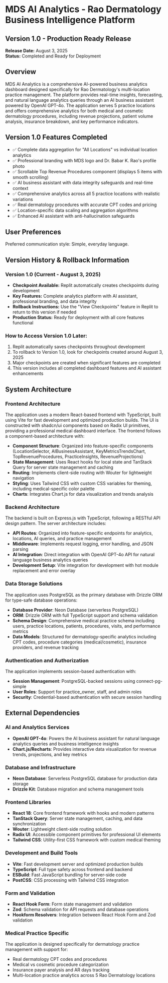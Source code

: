 # MDS AI Analytics - Rao Dermatology Business Intelligence Platform

## Version 1.0 - Production Ready Release
**Release Date:** August 3, 2025  
**Status:** Completed and Ready for Deployment

## Overview

MDS AI Analytics is a comprehensive AI-powered business analytics dashboard designed specifically for Rao Dermatology's multi-location practice management. The platform provides real-time insights, forecasting, and natural language analytics queries through an AI business assistant powered by OpenAI GPT-4o. The application serves 5 practice locations and offers comprehensive analytics for both medical and cosmetic dermatology procedures, including revenue projections, patient volume analysis, insurance breakdown, and key performance indicators.

## Version 1.0 Features Completed
- ✅ Complete data aggregation for "All Locations" vs individual location analytics
- ✅ Professional branding with MDS logo and Dr. Babar K. Rao's profile photo
- ✅ Scrollable Top Revenue Procedures component (displays 5 items with smooth scrolling)
- ✅ AI business assistant with data integrity safeguards and real-time context
- ✅ Comprehensive analytics across all 5 practice locations with realistic variations
- ✅ Real dermatology procedures with accurate CPT codes and pricing
- ✅ Location-specific data scaling and aggregation algorithms
- ✅ Enhanced AI assistant with anti-hallucination safeguards

## User Preferences

Preferred communication style: Simple, everyday language.

## Version History & Rollback Information

### Version 1.0 (Current - August 3, 2025)
- **Checkpoint Available:** Replit automatically creates checkpoints during development
- **Key Features:** Complete analytics platform with AI assistant, professional branding, and data integrity
- **Rollback Instructions:** Use the "View Checkpoints" feature in Replit to return to this version if needed
- **Production Status:** Ready for deployment with all core features functional

### How to Access Version 1.0 Later:
1. Replit automatically saves checkpoints throughout development
2. To rollback to Version 1.0, look for checkpoints created around August 3, 2025
3. Major checkpoints are created when significant features are completed
4. This version includes all completed dashboard features and AI assistant enhancements

## System Architecture

### Frontend Architecture
The application uses a modern React-based frontend with TypeScript, built using Vite for fast development and optimized production builds. The UI is constructed with shadcn/ui components based on Radix UI primitives, providing a professional medical dashboard interface. The frontend follows a component-based architecture with:

- **Component Structure**: Organized into feature-specific components (LocationSelector, AIBusinessAssistant, KeyMetricsTrendsChart, TopRevenueProcedures, PracticeInsights, RevenueProjections)
- **State Management**: Uses React hooks for local state and TanStack Query for server state management and caching
- **Routing**: Implements client-side routing with Wouter for lightweight navigation
- **Styling**: Uses Tailwind CSS with custom CSS variables for theming, including medical-specific color palette
- **Charts**: Integrates Chart.js for data visualization and trends analysis

### Backend Architecture
The backend is built on Express.js with TypeScript, following a RESTful API design pattern. The server architecture includes:

- **API Routes**: Organized into feature-specific endpoints for analytics, locations, AI queries, and practice management
- **Middleware**: Implements request logging, error handling, and JSON parsing
- **AI Integration**: Direct integration with OpenAI GPT-4o API for natural language business analytics queries
- **Development Setup**: Vite integration for development with hot module replacement and error overlay

### Data Storage Solutions
The application uses PostgreSQL as the primary database with Drizzle ORM for type-safe database operations:

- **Database Provider**: Neon Database (serverless PostgreSQL)
- **ORM**: Drizzle ORM with full TypeScript support and schema validation
- **Schema Design**: Comprehensive medical practice schema including users, practice locations, patients, procedures, visits, and performance metrics
- **Data Models**: Structured for dermatology-specific analytics including CPT codes, procedure categories (medical/cosmetic), insurance providers, and revenue tracking

### Authentication and Authorization
The application implements session-based authentication with:

- **Session Management**: PostgreSQL-backed sessions using connect-pg-simple
- **User Roles**: Support for practice_owner, staff, and admin roles
- **Security**: Credential-based authentication with secure session handling

## External Dependencies

### AI and Analytics Services
- **OpenAI GPT-4o**: Powers the AI business assistant for natural language analytics queries and business intelligence insights
- **Chart.js/Recharts**: Provides interactive data visualization for revenue trends, projections, and key metrics

### Database and Infrastructure
- **Neon Database**: Serverless PostgreSQL database for production data storage
- **Drizzle Kit**: Database migration and schema management tools

### Frontend Libraries
- **React 18**: Core frontend framework with hooks and modern patterns
- **TanStack Query**: Server state management, caching, and data synchronization
- **Wouter**: Lightweight client-side routing solution
- **Radix UI**: Accessible component primitives for professional UI elements
- **Tailwind CSS**: Utility-first CSS framework with custom medical theming

### Development and Build Tools
- **Vite**: Fast development server and optimized production builds
- **TypeScript**: Full type safety across frontend and backend
- **ESBuild**: Fast JavaScript bundling for server-side code
- **PostCSS**: CSS processing with Tailwind CSS integration

### Form and Validation
- **React Hook Form**: Form state management and validation
- **Zod**: Schema validation for API requests and database operations
- **Hookform Resolvers**: Integration between React Hook Form and Zod validation

### Medical Practice Specific
The application is designed specifically for dermatology practice management with support for:
- Real dermatology CPT codes and procedures
- Medical vs cosmetic procedure categorization
- Insurance payer analysis and AR days tracking
- Multi-location practice analytics across 5 Rao Dermatology locations